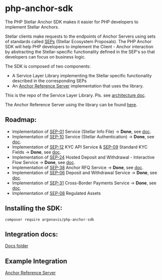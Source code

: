 # php-anchor-sdk

The PHP Stellar Anchor SDK makes it easier for PHP developers to implement Stellar Anchors.

Stellar clients make requests to the endpoints of Anchor Servers using sets of standards called [SEPs](https://developers.stellar.org/docs/fundamentals-and-concepts/stellar-ecosystem-proposals) (Stellar Ecosystem Proposals). The PHP Anchor SDK will help PHP developers to implement the Client - Anchor interaction by abstracting the Stellar-specific functionality defined in the SEP's so that developers can focus on business logic.

The SDK is composed of two components:
- A Service Layer Library implementing the Stellar specific functionality described in the corresponding SEPs
- An [Anchor Reference Server](https://github.com/Argo-Navis-Dev/anchor-reference-server) implementation that uses the library.

This is the repo of the Service Layer Library. Pls. see [architecture doc](https://github.com/Argo-Navis-Dev/php-anchor-sdk/blob/main/docs/architecture.md).

The Anchor Reference Server using the library can be found [here](https://github.com/Argo-Navis-Dev/anchor-reference-server). 

## Roadmap:

- Implementation of [SEP-01](https://github.com/stellar/stellar-protocol/blob/master/ecosystem/sep-0001.md) Service (Stellar Info File) -> **Done**, see [doc](https://github.com/Argo-Navis-Dev/php-anchor-sdk/blob/main/docs/sep-01.md).
- Implementation of [SEP-10](https://github.com/stellar/stellar-protocol/blob/master/ecosystem/sep-0010.md) Service (Stellar Authentication) -> **Done**, see [doc](https://github.com/Argo-Navis-Dev/php-anchor-sdk/blob/main/docs/sep-10.md).
- Implementation of [SEP-12](https://github.com/stellar/stellar-protocol/blob/master/ecosystem/sep-0012.md) KYC API Service &  [SEP-09](https://github.com/stellar/stellar-protocol/blob/master/ecosystem/sep-0009.md) Standard KYC Fields -> **Done**, see [doc](https://github.com/Argo-Navis-Dev/php-anchor-sdk/blob/main/docs/sep-12.md).
- Implementation of [SEP-24](https://github.com/stellar/stellar-protocol/blob/master/ecosystem/sep-0024.md) Hosted Deposit and Withdrawal - Interactive Flow Service  -> **Done**, see [doc](https://github.com/Argo-Navis-Dev/php-anchor-sdk/blob/main/docs/sep-24.md).
- Implementation of [SEP-38](https://github.com/stellar/stellar-protocol/blob/master/ecosystem/sep-0038.md) Anchor RFQ Service -> **Done**, see [doc](https://github.com/Argo-Navis-Dev/php-anchor-sdk/blob/main/docs/sep-38.md).
- Implementation of [SEP-06](https://github.com/stellar/stellar-protocol/blob/master/ecosystem/sep-0006.md) Deposit and Withdrawal Service -> **Done**, see [doc](https://github.com/Argo-Navis-Dev/php-anchor-sdk/blob/main/docs/sep-06.md).
- Implementation of [SEP-31](https://github.com/stellar/stellar-protocol/blob/master/ecosystem/sep-0031.md) Cross-Border Payments Service -> **Done**, see [doc](https://github.com/Argo-Navis-Dev/php-anchor-sdk/blob/main/docs/sep-31.md).
- Implementation of [SEP-08](https://github.com/stellar/stellar-protocol/blob/master/ecosystem/sep-0008.md) Regulated Assets

## Installing the SDK:

`composer require argonavis/php-anchor-sdk`

## Integration docs:

[Docs folder](https://github.com/Argo-Navis-Dev/php-anchor-sdk/blob/main/docs/)

## Example Integration

[Anchor Reference Server](https://github.com/Argo-Navis-Dev/anchor-reference-server)
